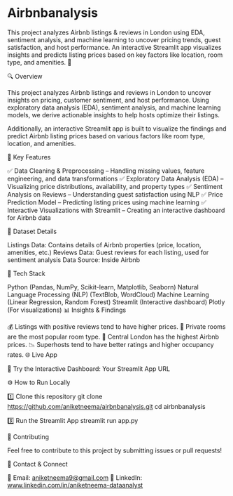 # Airbnbanalysis
This project analyzes Airbnb listings &amp; reviews in London using EDA, sentiment analysis, and machine learning to uncover pricing trends, guest satisfaction, and host performance. An interactive Streamlit app visualizes insights and predicts listing prices based on key factors like location, room type, and amenities. 🚀

🔍 Overview

This project analyzes Airbnb listings and reviews in London to uncover insights on pricing, customer sentiment, and host performance. Using exploratory data analysis (EDA), sentiment analysis, and machine learning models, we derive actionable insights to help hosts optimize their listings.

Additionally, an interactive Streamlit app is built to visualize the findings and predict Airbnb listing prices based on various factors like room type, location, and amenities.


🚀 Key Features

✅ Data Cleaning & Preprocessing – Handling missing values, feature engineering, and data transformations
✅ Exploratory Data Analysis (EDA) – Visualizing price distributions, availability, and property types
✅ Sentiment Analysis on Reviews – Understanding guest satisfaction using NLP
✅ Price Prediction Model – Predicting listing prices using machine learning
✅ Interactive Visualizations with Streamlit – Creating an interactive dashboard for Airbnb data



📂 Dataset Details

Listings Data: Contains details of Airbnb properties (price, location, amenities, etc.)
Reviews Data: Guest reviews for each listing, used for sentiment analysis
Data Source: Inside Airbnb



🎯 Tech Stack

Python (Pandas, NumPy, Scikit-learn, Matplotlib, Seaborn)
Natural Language Processing (NLP) (TextBlob, WordCloud)
Machine Learning (Linear Regression, Random Forest)
Streamlit (Interactive dashboard)
Plotly (For visualizations)
📊 Insights & Findings

💰 Listings with positive reviews tend to have higher prices.
🏡 Private rooms are the most popular room type.
📍 Central London has the highest Airbnb prices.
📉 Superhosts tend to have better ratings and higher occupancy rates.
🌐 Live App

🔗 Try the Interactive Dashboard: Your Streamlit App URL

⚙️ How to Run Locally

1️⃣ Clone this repository
git clone https://github.com/aniketneema/airbnbanalysis.git
cd airbnbanalysis

3️⃣ Run the Streamlit App
streamlit run app.py




🤝 Contributing

Feel free to contribute to this project by submitting issues or pull requests!

📩 Contact & Connect

📧 Email: aniketneema9@gmail.com
🔗 LinkedIn: www.linkedin.com/in/aniketneema-dataanalyst

